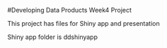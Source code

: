 #Developing Data Products Week4 Project

This project has files for Shiny app and presentation

Shiny app folder is ddshinyapp